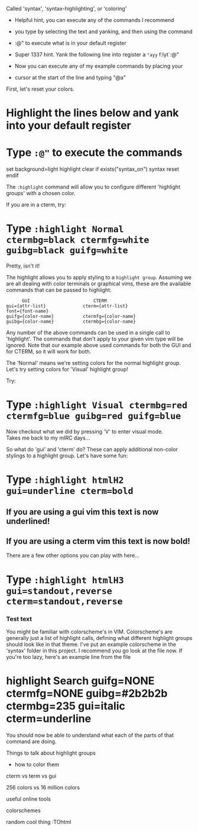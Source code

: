 Called 'syntax', 'syntax-highlighting', or 'coloring'

* Helpful hint, you can execute any of the commands I recommend
* you type by selecting the text and yanking, and then using the command
* :@" to execute what is in your default register

* Super 1337 hint.  Yank the following line into register a `"ayy`
f:lyt`:@"
* Now you can execute any of my example commands by placing your
* cursor at the start of the line and typing "@a"

First, let's reset your colors.  

# Highlight the lines below and yank into your default register
# Type `:@"` to execute the commands
set background=light
highlight clear
if exists("syntax_on")
  syntax reset
endif

The `:highlight` command will allow you to configure different 'highlight groups'
with a chosen color.

If you are in a cterm, try:
# Type `:highlight Normal ctermbg=black ctermfg=white guibg=black guifg=white`

Pretty, isn't it!

The highlight allows you to apply styling to a `highlight group`.  Assuming we are all
dealing with color terminals or graphical vims, these are the available commands that
can be passed to highlight:

          GUI                        CTERM
    gui={attr-list}              cterm={attr-list}
    font={font-name}
    guifg={color-name}           ctermfg={color-name}
    guibg={color-name}           ctermbg={color-name}

Any number of the above commands can be used in a single call to 'highlight'.  The
commands that don't apply to your given vim type will be ignored.  Note that our example
above used commands for both the GUI and for CTERM, so it will work for both.

The 'Normal' means we're setting colors for the normal highlight group.
Let's try setting colors for 'Visual' highlight group!

Try:
# Type `:highlight Visual ctermbg=red ctermfg=blue guibg=red guifg=blue`

Now checkout what we did by pressing 'V' to enter visual mode.  
Takes me back to my mIRC days...


So what do 'gui' and 'cterm' do?  These can apply additional non-color
stylings to a highlight group.  Let's have some fun:

# Type `:highlight htmlH2 gui=underline cterm=bold`
## If you are using a gui vim this text is now underlined!
## If you are using a cterm vim this text is now bold!

There are a few other options you can play with here...
# Type `:highlight htmlH3 gui=standout,reverse cterm=standout,reverse`
### Test text


You might be familiar with colorscheme's in VIM.  Colorscheme's
are generally just a list of highlight calls, defining what different
highlight groups should look like in that theme.  I've put an example
colorscheme in the 'syntax' folder in this project. I recommend
you go look at the file now.  If you're too lazy, here's an example
line from the file

# highlight Search                    guifg=NONE ctermfg=NONE guibg=#2b2b2b ctermbg=235 gui=italic cterm=underline

You should now be able to understand what each of the parts of that
command are doing.





Things to talk about
highlight groups
  - how to color them

cterm vs term vs gui

256 colors vs 16 million colors

useful online tools

colorschemes

random cool thing :TOhtml
